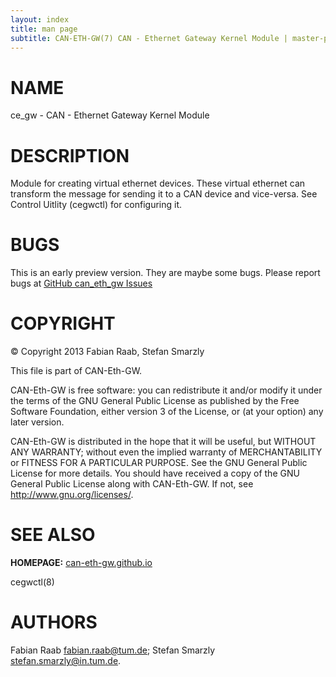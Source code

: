 ```yaml
---
layout: index
title: man page
subtitle: CAN-ETH-GW(7) CAN - Ethernet Gateway Kernel Module | master-preview
---
```


NAME
====

ce\_gw - CAN - Ethernet Gateway Kernel Module

DESCRIPTION
===========

Module for creating virtual ethernet devices. These virtual ethernet can
transform the message for sending it to a CAN device and vice-versa. See
Control Uitlity (cegwctl) for configuring it.

BUGS
====

This is an early preview version. They are maybe some bugs. Please
report bugs at [GitHub can\_eth\_gw
Issues](https://github.com/can-eth-gw/can_eth_gw/issues)

COPYRIGHT
=========

© Copyright 2013 Fabian Raab, Stefan Smarzly

This file is part of CAN-Eth-GW.

CAN-Eth-GW is free software: you can redistribute it and/or modify it
under the terms of the GNU General Public License as published by the
Free Software Foundation, either version 3 of the License, or (at your
option) any later version.

CAN-Eth-GW is distributed in the hope that it will be useful, but
WITHOUT ANY WARRANTY; without even the implied warranty of
MERCHANTABILITY or FITNESS FOR A PARTICULAR PURPOSE. See the GNU General
Public License for more details. You should have received a copy of the
GNU General Public License along with CAN-Eth-GW. If not, see
<http://www.gnu.org/licenses/>.

SEE ALSO
========

**HOMEPAGE:** [can-eth-gw.github.io](http://can-eth-gw.github.io/)

cegwctl(8)

AUTHORS
=======
Fabian Raab <fabian.raab@tum.de>; Stefan Smarzly <stefan.smarzly@in.tum.de>.
